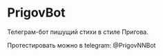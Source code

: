 # PrigovBot
Телеграм-бот пишущий стихи в стиле Пригова.

Протестировать можно в telegram:
@PrigovNNBot

